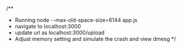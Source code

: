 /**
 * Running node --max-old-space-size=6144 app.js
 * navigate to localhost:3000
 * update url as localhost:3000/upload
 * Adjust memory setting and simulate the crash and view dmesg 
 */
